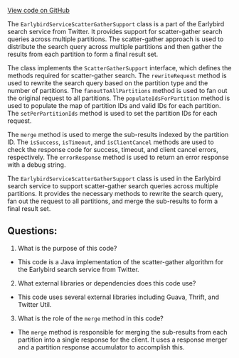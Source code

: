 [View code on GitHub](https://github.com/misbahsy/the-algorithm/src/java/com/twitter/search/earlybird_root/EarlybirdServiceScatterGatherSupport.java)

The `EarlybirdServiceScatterGatherSupport` class is a part of the Earlybird search service from Twitter. It provides support for scatter-gather search queries across multiple partitions. The scatter-gather approach is used to distribute the search query across multiple partitions and then gather the results from each partition to form a final result set. 

The class implements the `ScatterGatherSupport` interface, which defines the methods required for scatter-gather search. The `rewriteRequest` method is used to rewrite the search query based on the partition type and the number of partitions. The `fanoutToAllPartitions` method is used to fan out the original request to all partitions. The `populateIdsForPartition` method is used to populate the map of partition IDs and valid IDs for each partition. The `setPerPartitionIds` method is used to set the partition IDs for each request. 

The `merge` method is used to merge the sub-results indexed by the partition ID. The `isSuccess`, `isTimeout`, and `isClientCancel` methods are used to check the response code for success, timeout, and client cancel errors, respectively. The `errorResponse` method is used to return an error response with a debug string. 

The `EarlybirdServiceScatterGatherSupport` class is used in the Earlybird search service to support scatter-gather search queries across multiple partitions. It provides the necessary methods to rewrite the search query, fan out the request to all partitions, and merge the sub-results to form a final result set.
## Questions: 
 1. What is the purpose of this code?
- This code is a Java implementation of the scatter-gather algorithm for the Earlybird search service from Twitter.

2. What external libraries or dependencies does this code use?
- This code uses several external libraries including Guava, Thrift, and Twitter Util.

3. What is the role of the `merge` method in this code?
- The `merge` method is responsible for merging the sub-results from each partition into a single response for the client. It uses a response merger and a partition response accumulator to accomplish this.